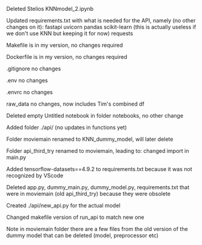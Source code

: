 Deleted Stelios KNNmodel_2.ipynb

Updated requirements.txt with what is needed for the API, namely (no other changes on it):
      fastapi
      uvicorn
      pandas
      scikit-learn (this is actually useless if we don't use KNN but keeping it for now)
      requests

Makefile is in my version, no changes required

Dockerfile is in my version, no changes required

.gitignore no changes

.env no changes

.envrc no changes

raw_data no changes, now includes Tim's combined df

Deleted empty Untitled notebook in folder notebooks, no other change

Added folder ./api/ (no updates in functions yet)

Folder moviemain renamed to KNN_dummy_model, will later delete

Folder api_third_try renamed to moviemain, leading to:
      changed import in main.py

Added tensorflow-datasets==4.9.2 to requirements.txt because it was not recognized by VScode

Deleted app.py, dummy_main.py, dummy_model.py, requirements.txt that were in moviemain (old api_third_try) because they were obsolete

Created ./api/new_api.py for the actual model

Changed makefile version of run_api to match new one

Note in moviemain folder there are a few files from the old version of the dummy model that can be deleted (model, preprocessor etc)
